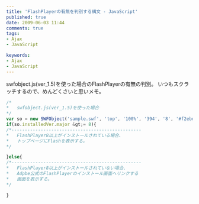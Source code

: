 ```yaml
---
title: 'FlashPlayerの有無を判別する構文 - JavaScript'
published: true
date: 2009-06-03 11:44
comments: true
tags:
- Ajax
- JavaScript

keywords:
- Ajax
- JavaScript
---
```

swfobject.js(ver_1.5)を使った場合のFlashPlayerの有無の判別。
いつもスクラッチするので、めんどくさいと思いメモ。


```js
/*
*	swfobject.js(ver_1.5)を使った場合
*/
var so = new SWFObject('sample.swf', 'top', '100%', '394', '8', '#f2ebda');
if(so.installedVer.major &gt;= 8){
/*-------------------------------------------------
*	FlashPlayer8以上がインストールされている場合、
*	トップページにFlashを表示する。
*/

}else{
/*-------------------------------------------------
*	FlashPlayer8以上がインストールされていない場合、
*	Adpbe公式のFlashPlayerのインストール画面へリンクする
*	画面を表示する。
*/

}
```